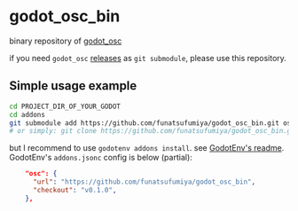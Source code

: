 # godot_osc_bin

binary repository of [godot_osc](https://github.com/funatsufumiya/godot_osc)

if you need `godot_osc` [releases](https://github.com/funatsufumiya/godot_osc/releases) as `git submodule`, please use this repository.

## Simple usage example

```bash
cd PROJECT_DIR_OF_YOUR_GODOT
cd addons
git submodule add https://github.com/funatsufumiya/godot_osc_bin.git osc
# or simply: git clone https://github.com/funatsufumiya/godot_osc_bin.git osc
```

but I recommend to use `godotenv addons install`. see [GodotEnv's readme](https://github.com/chickensoft-games/GodotEnv?tab=readme-ov-file#initializing-godotenv-in-a-project). GodotEnv's `addons.jsonc` config is below (partial):

```json
    "osc": {
      "url": "https://github.com/funatsufumiya/godot_osc_bin",
      "checkout": "v0.1.0",
    },
```
